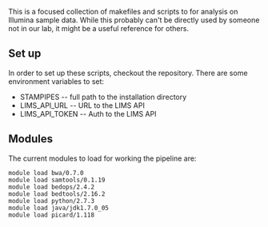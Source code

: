 This is a focused collection of makefiles and scripts to for analysis on Illumina sample data. While this probably can't be directly used by someone not in our lab, it might be a useful reference for others.

Set up
-------------

In order to set up these scripts, checkout the repository.  There are some environment variables to set:

* STAMPIPES -- full path to the installation directory
* LIMS_API_URL -- URL to the LIMS API
* LIMS_API_TOKEN -- Auth to the LIMS API

Modules
-------------

The current modules to load for working the pipeline are:

	module load bwa/0.7.0
	module load samtools/0.1.19
	module load bedops/2.4.2
	module load bedtools/2.16.2
	module load python/2.7.3
	module load java/jdk1.7.0_05
	module load picard/1.118
